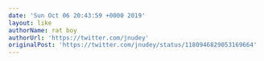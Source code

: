 ```yaml
---
date: 'Sun Oct 06 20:43:59 +0000 2019'
layout: like
authorName: rat boy
authorUrl: 'https://twitter.com/jnudey'
originalPost: 'https://twitter.com/jnudey/status/1180946829053169664'
---
```

